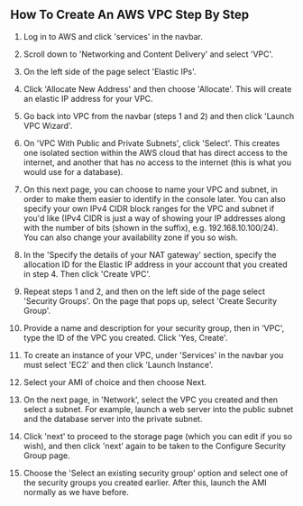 ## How To Create An AWS VPC Step By Step

1. Log in to AWS and click 'services' in the navbar.

2. Scroll down to 'Networking and Content Delivery' and select 'VPC'.

3. On the left side of the page select 'Elastic IPs'.

4. Click 'Allocate New Address' and then choose 'Allocate'. This will create an elastic IP address for your VPC.

5. Go back into VPC from the navbar (steps 1 and 2) and then click 'Launch VPC Wizard'.

6. On 'VPC With Public and Private Subnets', click 'Select'. This creates one isolated section within the AWS cloud that has direct access to the internet, and another that has no access to the internet (this is what you would use for a database).

7. On this next page, you can choose to name your VPC and subnet, in order to make them easier to identify in the console later. You can also specify your own IPv4 CIDR block ranges for the VPC and subnet if you'd like (IPv4 CIDR is just a way of showing your IP addresses along with the number of bits (shown in the suffix), e.g. 192.168.10.100/24). You can also change your availability zone if you so wish.

8. In the 'Specify the details of your NAT gateway' section, specify the allocation ID for the Elastic IP address in your account that you created in step 4. Then click 'Create VPC'.

9. Repeat steps 1 and 2, and then on the left side of the page select 'Security Groups'. On the page that pops up, select 'Create Security Group'.

10. Provide a name and description for your security group, then in 'VPC', type the ID of the VPC you created. Click 'Yes, Create'.

11. To create an instance of your VPC, under 'Services' in the navbar you must select 'EC2' and then click 'Launch Instance'.

12. Select your AMI of choice and then choose Next.

13. On the next page, in 'Network', select the VPC you created and then select a subnet. For example, launch a web server into the public subnet and the database server into the private subnet.

14. Click 'next' to proceed to the storage page (which you can edit if you so wish), and then click 'next' again to be taken to the Configure Security Group page.

15. Choose the 'Select an existing security group' option and select one of the security groups you created earlier. After this, launch the AMI normally as we have before.
